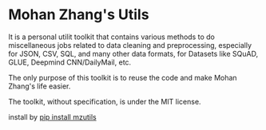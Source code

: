 # Mohan Zhang's Utils
It is a personal utilit toolkit that contains various methods to do miscellaneous jobs related to data cleaning and 
preprocessing, especially for JSON, CSV, SQL, and many other data formats, for Datasets like SQuAD, GLUE, Deepmind CNN/DailyMail, etc.  

The only purpose of this toolkit is to reuse the code and make Mohan Zhang's life easier.  

The toolkit, without specification, is under the MIT license.  

install by [pip install mzutils](https://pypi.org/project/mzutils/)
